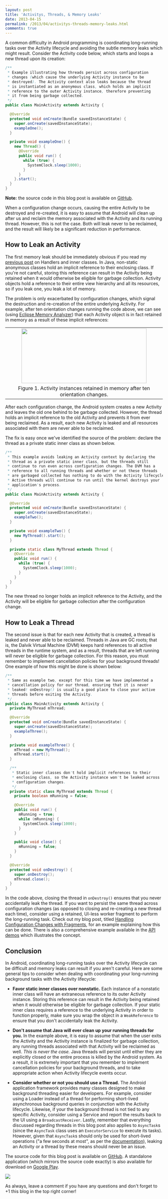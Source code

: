 ```yaml
---
layout: post
title: 'Activitys, Threads, & Memory Leaks'
date: 2013-04-15
permalink: /2013/04/activitys-threads-memory-leaks.html
comments: true
---
```


A common difficulty in Android programming is coordinating long-running tasks
over the Activity lifecycle and avoiding the subtle memory leaks which might
result. Consider the Activity code below, which starts and loops a new thread
upon its creation:

```java
/**
 * Example illustrating how threads persist across configuration
 * changes (which cause the underlying Activity instance to be
 * destroyed). The Activity context also leaks because the thread
 * is instantiated as an anonymous class, which holds an implicit
 * reference to the outer Activity instance, therefore preventing
 * it from being garbage collected.
 */
public class MainActivity extends Activity {

  @Override
  protected void onCreate(Bundle savedInstanceState) {
    super.onCreate(savedInstanceState);
    exampleOne();
  }

  private void exampleOne() {
    new Thread() {
      @Override
      public void run() {
        while (true) {
          SystemClock.sleep(1000);
        }
      }
    }.start();
  }
}
```

<!--more-->

**Note:** the source code in this blog post is available on
<a href="https://github.com/alexjlockwood/leaky-threads">GitHub</a>.

When a configuration change occurs, causing the entire Activity to be
destroyed and re-created, it is easy to assume that Android will clean
up after us and reclaim the memory associated with the Activity and its
running thread. However, this is not the case. Both will leak never to be
reclaimed, and the result will likely be a significant reduction in performance.

## How to Leak an Activity

The first memory leak should be immediately obvious if you read my
<a href="http://www.androiddesignpatterns.com/2013/01/inner-class-handler-memory-leak.html">previous post</a>
on Handlers and inner classes. In Java, non-static anonymous classes hold an implicit
reference to their enclosing class. If you're not careful, storing this reference
can result in the Activity being retained when it would otherwise be eligible for
garbage collection. Activity objects hold a reference to their entire view hierarchy
and all its resources, so if you leak one, you leak a lot of memory.

The problem is only exacerbated by configuration changes, which signal the destruction
and re-creation of the entire underlying Activity. For example, after ten orientation
changes running the code above, we can see
(using <a href="http://www.eclipse.org/mat/">Eclipse Memory Analyzer</a>) that each
Activity object is in fact retained in memory as a result of these implicit references:

<table align="center" cellpadding="0" cellspacing="0" class="tr-caption-container" style="float: center; margin-left: 0em; text-align: left;">
  <tbody>
    <tr><td style="text-align: center;"><a href="http://4.bp.blogspot.com/-EKohlXPS6dk/UWwwQaH8AEI/AAAAAAAAHJI/EIFY4B3yg6w/s1600/chart134.png" style="margin-left: auto; margin-right: auto;"><img border="0" height="175" src="http://4.bp.blogspot.com/-EKohlXPS6dk/UWwwQaH8AEI/AAAAAAAAHJI/EIFY4B3yg6w/s400/chart134.png" width="400" /></a>
    </td></tr>
    <tr><td class="tr-caption" style="text-align: center;">Figure 1. Activity instances retained in memory after ten orientation changes.
    </td></tr>
  </tbody>
</table>

After each configuration change, the Android system creates a new Activity and leaves
the old one behind to be garbage collected. However, the thread holds an implicit
reference to the old Activity and prevents it from ever being reclaimed. As a result,
each new Activity is leaked and all resources associated with them are never able to be
reclaimed.

The fix is easy once we've identified the source of the problem: declare the
thread as a private static inner class as shown below.

```java
/**
 * This example avoids leaking an Activity context by declaring the 
 * thread as a private static inner class, but the threads still 
 * continue to run even across configuration changes. The DVM has a
 * reference to all running threads and whether or not these threads
 * are garbaged collected has nothing to do with the Activity lifecycle.
 * Active threads will continue to run until the kernel destroys your 
 * application's process.
 */
public class MainActivity extends Activity {

  @Override
  protected void onCreate(Bundle savedInstanceState) {
    super.onCreate(savedInstanceState);
    exampleTwo();
  }

  private void exampleTwo() {
    new MyThread().start();
  }

  private static class MyThread extends Thread {
    @Override
    public void run() {
      while (true) {
        SystemClock.sleep(1000);
      }
    }
  }
}
```

The new thread no longer holds an implicit reference to the Activity, and the
Activity will be eligible for garbage collection after the configuration change.

## How to Leak a Thread

The second issue is that for each new Activity that is created, a thread is
leaked and never able to be reclaimed. Threads in Java are GC roots; that is,
the Dalvik Virtual Machine (DVM) keeps hard references to all active threads
in the runtime system, and as a result, threads that are left running will
never be eligible for garbage collection. For this reason, you must remember
to implement cancellation policies for your background threads! One example
of how this might be done is shown below:

```java
/**
 * Same as example two, except for this time we have implemented a
 * cancellation policy for our thread, ensuring that it is never 
 * leaked! onDestroy() is usually a good place to close your active 
 * threads before exiting the Activity.
 */
public class MainActivity extends Activity {
  private MyThread mThread;

  @Override
  protected void onCreate(Bundle savedInstanceState) {
    super.onCreate(savedInstanceState);
    exampleThree();
  }

  private void exampleThree() {
    mThread = new MyThread();
    mThread.start();
  }

  /**
   * Static inner classes don't hold implicit references to their
   * enclosing class, so the Activity instance won't be leaked across
   * configuration changes.
   */
  private static class MyThread extends Thread {
    private boolean mRunning = false;

    @Override
    public void run() {
      mRunning = true;
      while (mRunning) {
        SystemClock.sleep(1000);
      }
    }

    public void close() {
      mRunning = false;
    }
  }

  @Override
  protected void onDestroy() {
    super.onDestroy();
    mThread.close();
  }
}
```

In the code above, closing the thread in `onDestroy()` ensures that
you never accidentally leak the thread. If you want to persist the same thread
across configuration changes (as opposed to closing and re-creating a new thread
each time), consider using a retained, UI-less worker fragment to perform the
long-running task. Check out my blog post, titled
<a href="http://www.androiddesignpatterns.com/2013/04/retaining-objects-across-config-changes.html">Handling Configuration Changes with Fragments</a>,
for an example explaining how this can be done. There is also a comprehensive
example available in the
<a href="https://android.googlesource.com/platform/development/+/master/samples/ApiDemos/src/com/example/android/apis/app/FragmentRetainInstance.java">API demos</a>
which illustrates the concept.

## Conclusion

In Android, coordinating long-running tasks over the Activity lifecycle can be
difficult and memory leaks can result if you aren't careful. Here are some
general tips to consider when dealing with coordinating your long-running
background tasks with the Activity lifecycle:

  + **Favor static inner classes over nonstatic.** Each instance of a nonstatic inner
    class will have an extraneous reference to its outer Activity instance. Storing
    this reference can result in the Activity being retained when it would otherwise
    be eligible for garbage collection. If your static inner class requires a
    reference to the underlying Activity in order to function properly, make sure
    you wrap the object in a `WeakReference` to ensure that you don't
    accidentally leak the Activity.

  + **Don't assume that Java will ever clean up your running threads for you.** In the
    example above, it is easy to assume that when the user exits the Activity and the
    Activity instance is finalized for garbage collection, any running threads associated
    with that Activity will be reclaimed as well. _This is never the case._ Java
    threads will persist until either they are explicitly closed or the entire process
    is killed by the Android system. As a result, it is extremely important that you
    remember to implement cancellation policies for your background threads, and to
    take appropriate action when Activity lifecycle events occur.

  + **Consider whether or not you should use a Thread.** The Android application framework
    provides many classes designed to make background threading easier for developers.
    For example, consider using a Loader instead of a thread for performing short-lived
    asynchronous background queries in conjunction with the Activity lifecycle. Likewise,
    if your the background thread is not tied to any specific Activity, consider using a
    Service and report the results back to the UI using a `BroadcastReceiver`.
    Lastly, remember that everything discussed regarding threads in this blog post also
    applies to `AsyncTask`s (since the `AsyncTask` class uses an
    `ExecutorService` to execute its tasks). However, given that `AsyncTask`s
    should only be used for short-lived operations ("a few seconds at most", as per the
    <a href="http://developer.android.com/reference/android/os/AsyncTask.html">documentation</a>),
    leaking an Activity or a thread by these means should never be an issue.

The source code for this blog post is available on
<a href="https://github.com/alexjlockwood/leaky-threads">GitHub</a>. A standalone
application (which mirrors the source code exactly) is also available for download on
<a href="https://play.google.com/store/apps/details?id=com.adp.leaky.threads">Google Play</a>.

<a href="https://play.google.com/store/apps/details?id=com.adp.leaky.threads"><img border="0" src="http://4.bp.blogspot.com/-N40gsQs2Ytg/UXycCupURtI/AAAAAAAAHKE/HNLW-xEGGrc/s320/Screenshot_2013-04-27-16-22-17.png" /></a>

As always, leave a comment if you have any questions and don't forget to +1
this blog in the top right corner!